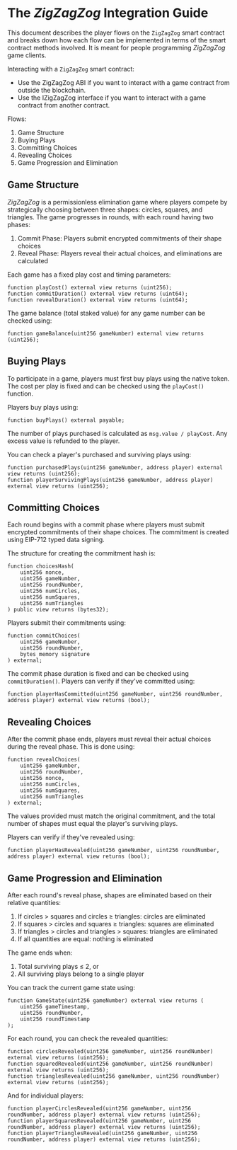 # The _ZigZagZog_ Integration Guide

This document describes the player flows on the `ZigZagZog` smart contract and breaks down how each flow can be implemented in terms of the smart contract methods involved. It is meant for people programming _ZigZagZog_ game clients.

Interacting with a `ZigZagZog` smart contract:

* Use the ZigZagZog ABI if you want to interact with a game contract from outside the blockchain.
* Use the IZigZagZog interface if you want to interact with a game contract from another contract.

Flows:

1. Game Structure
2. Buying Plays
3. Committing Choices
4. Revealing Choices
5. Game Progression and Elimination

## Game Structure

_ZigZagZog_ is a permissionless elimination game where players compete by strategically choosing between three shapes: circles, squares, and triangles. The game progresses in rounds, with each round having two phases:

1. Commit Phase: Players submit encrypted commitments of their shape choices
2. Reveal Phase: Players reveal their actual choices, and eliminations are calculated

Each game has a fixed play cost and timing parameters:
```solidity
function playCost() external view returns (uint256);
function commitDuration() external view returns (uint64);
function revealDuration() external view returns (uint64);
```

The game balance (total staked value) for any game number can be checked using:
```solidity
function gameBalance(uint256 gameNumber) external view returns (uint256);
```

## Buying Plays

To participate in a game, players must first buy plays using the native token. The cost per play is fixed and can be checked using the `playCost()` function.

Players buy plays using:
```solidity
function buyPlays() external payable;
```

The number of plays purchased is calculated as `msg.value / playCost`. Any excess value is refunded to the player.

You can check a player's purchased and surviving plays using:
```solidity
function purchasedPlays(uint256 gameNumber, address player) external view returns (uint256);
function playerSurvivingPlays(uint256 gameNumber, address player) external view returns (uint256);
```

## Committing Choices

Each round begins with a commit phase where players must submit encrypted commitments of their shape choices. The commitment is created using EIP-712 typed data signing.

The structure for creating the commitment hash is:
```solidity
function choicesHash(
    uint256 nonce,
    uint256 gameNumber,
    uint256 roundNumber,
    uint256 numCircles,
    uint256 numSquares,
    uint256 numTriangles
) public view returns (bytes32);
```

Players submit their commitments using:
```solidity
function commitChoices(
    uint256 gameNumber,
    uint256 roundNumber,
    bytes memory signature
) external;
```

The commit phase duration is fixed and can be checked using `commitDuration()`. Players can verify if they've committed using:
```solidity
function playerHasCommitted(uint256 gameNumber, uint256 roundNumber, address player) external view returns (bool);
```

## Revealing Choices

After the commit phase ends, players must reveal their actual choices during the reveal phase. This is done using:
```solidity
function revealChoices(
    uint256 gameNumber,
    uint256 roundNumber,
    uint256 nonce,
    uint256 numCircles,
    uint256 numSquares,
    uint256 numTriangles
) external;
```

The values provided must match the original commitment, and the total number of shapes must equal the player's surviving plays.

Players can verify if they've revealed using:
```solidity
function playerHasRevealed(uint256 gameNumber, uint256 roundNumber, address player) external view returns (bool);
```

## Game Progression and Elimination

After each round's reveal phase, shapes are eliminated based on their relative quantities:

1. If circles > squares and circles ≥ triangles: circles are eliminated
2. If squares > circles and squares ≥ triangles: squares are eliminated
3. If triangles > circles and triangles > squares: triangles are eliminated
4. If all quantities are equal: nothing is eliminated

The game ends when:
1. Total surviving plays ≤ 2, or
2. All surviving plays belong to a single player

You can track the current game state using:
```solidity
function GameState(uint256 gameNumber) external view returns (
    uint256 gameTimestamp,
    uint256 roundNumber,
    uint256 roundTimestamp
);
```

For each round, you can check the revealed quantities:
```solidity
function circlesRevealed(uint256 gameNumber, uint256 roundNumber) external view returns (uint256);
function squaredRevealed(uint256 gameNumber, uint256 roundNumber) external view returns (uint256);
function trianglesRevealed(uint256 gameNumber, uint256 roundNumber) external view returns (uint256);
```

And for individual players:
```solidity
function playerCirclesRevealed(uint256 gameNumber, uint256 roundNumber, address player) external view returns (uint256);
function playerSquaresRevealed(uint256 gameNumber, uint256 roundNumber, address player) external view returns (uint256);
function playerTrianglesRevealed(uint256 gameNumber, uint256 roundNumber, address player) external view returns (uint256);
``` 